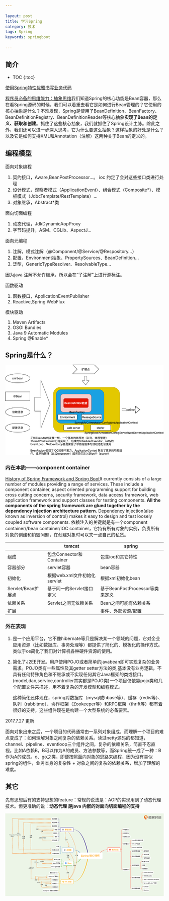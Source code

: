 ```yaml
---

layout: post
title: 学习Spring
category: 技术
tags: Spring
keywords: springboot

---
```


## 简介

* TOC
{:toc}

[使用Spring特性优雅书写业务代码](https://mp.weixin.qq.com/s/94oe5c_7ouE1GbyiPfNg5g)

[程序员必备的思维能力：抽象思维](https://mp.weixin.qq.com/s/cJ0odiYcphhNBoAVjqpCZQ)我们知道Spring的核心功能是Bean容器，那么在看Spring源码的时候，我们可以着重去看它是如何进行Bean管理的？它使用的核心抽象是什么？不难发现，Spring是使用了BeanDefinition、BeanFactory、BeanDefinitionRegistry、BeanDefinitionReader等核心抽象**实现了Bean的定义、获取和创建**。抓住了这些核心抽象，我们就抓住了Spring设计主脉。除此之外，我们还可以进一步深入思考，它为什么要这么抽象？这样抽象的好处是什么？以及它是如何支持XML和Annotation（注解）这两种关于Bean的定义的。

## 编程模型

面向对象编程

1. 契约接口，Aware,BeanPostProcessor...。 ioc 约定了会对这些接口类进行处理
2. 设计模式，观察者模式（ApplicationEvent）、组合模式（Composite*）、模板模式（JdbcTemplate/RestTemplate）...
3. 对象继承，Abstract*类

面向切面编程

1. 动态代理，JdkDynamicAopProxy
2. 字节码提升，ASM、CGLib、AspectJ...

面向元编程

1. 注解，模式注解（@Component/@Service/@Respository...）
2. 配置，Environment抽象、PropertySources、BeanDefinition...
3. 泛型，GenericTypeResolver、ResolvableType...

因为java 注解不允许继承，所以会在“子注解”上进行源标注。

函数驱动

1. 函数接口，ApplicationEventPublisher
2. Reactive,Spring WebFlux

模块驱动

1. Maven Artifacts
2. OSGI Bundies
3. Java 9 Automatic Modules
4. Spring @Enable*

## Spring是什么？

![](/public/upload/spring/ioc_overview.png)

### 内在本质——component container

[History of Spring Framework and Spring Boot](https://www.quickprogrammingtips.com/spring-boot/history-of-spring-framework-and-spring-boot.html)It currently consists of a large number of modules providing a range of services. These include a component container, aspect oriented programming support for building cross cutting concerns, security framework, data access framework, web application framework and support classes for testing components. **All the components of the spring framework are glued together by the dependency injection architecture pattern**. Dependency injection(also known as inversion of control) makes it easy to design and test loosely coupled software components. 依赖注入的关键就是有一个component container//bean container/IOC container，它持有所有对象的实例，负责所有对象的创建和销毁问题，在创建对象时可以夹一点自己的私货。

||tomcat|spring|
|---|---|---|
|组成|包含Connector和Container|包含ioc和其它特性|
|容器部分|servlet容器|bean容器|
|初始化|根据web.xml文件初始化servlet|根据xml初始化bean|
|Servlet/Bean扩展点|基于同一的Servlet接口定义|基于BeanPostProcessor等类来定义|
|依赖关系|Servlet之间无依赖关系|Bean之间可能有依赖关系|
|扩展||事件、外部资源/配置|

### 外在表现

1. 是一个应用平台，它不像hibernate等只是解决某一个领域的问题，它对企业应用资源（比如数据库、事务处理等）都提供了简化的、模板化的操作方式。类似于os简化了我们对计算机各种硬件资源的使用。
2. 简化了J2EE开发。用户使用POJO或者简单的javabean即可实现复杂的业务需求。POJO类有一些属性及其getter setter方法的类,基本没有业务逻辑，不具有任何特殊角色和不继承或不实现任何其它Java框架的类或接口。(model,dao,service,controller其实都是POJO类)一个项目仅依靠pojo类和几个配置文件来描述，用不着复杂的开发模型和编程模式。

    这种简化还体现在，spring对数据库（mysql或hbase等）、缓存（redis等）、队列（rabbitmq）、协作框架（Zookeeper等）和RPC框架（thrift等）都有着很好的支持。这些组件现在是构建一个大型系统的必备要素。
    
2017.7.27 更新

面向对象出来之后，一个项目的代码通常由一系列对象组成，而理解一个项目的难点变成了：如何理解对象之间复杂的依赖关系。读过netty源码的都知道，channel、pipeline、eventloop三个组件之间，复杂的依赖关系，简直不忍直视。比如A依赖B，B可以作为A的成员、方法参数等，而Spring统一成了一种：B作为A的成员。c、go之类，即便按照面向对象的思路来编程，因为没有类似spring的组件，业务本身的复杂性 + 对象之间的复杂的依赖关系，增加了理解的难度。

## 其它

先有思想后有的支持思想的feature：常规的说法是：AOP的实现用到了动态代理技术。但更准确的说：**动态代理 是java 内嵌的对面向切面编程的支持**

![](/public/upload/spring/spring_features.png)



